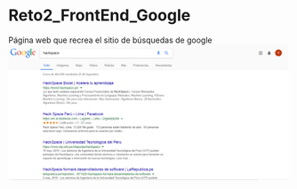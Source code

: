 # Reto2_FrontEnd_Google
Página web que recrea el sitio de búsquedas de google
![FrontEnd_2](front_2.PNG)
